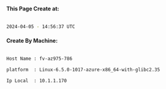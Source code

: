 
   
#### This Page Create at:

```bash

2024-04-05 - 14:56:37 UTC

```

#### Create By Machine:

```bash

Host Name : fv-az975-786

platform  : Linux-6.5.0-1017-azure-x86_64-with-glibc2.35

Ip Local  : 10.1.1.170

```

